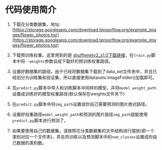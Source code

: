 # 代码使用简介

1. 下载花分类数据集，地址: [https://storage.googleapis.com/download.tensorflow.org/example_images/flower_photos.tgz](https://storage.googleapis.com/download.tensorflow.org/example_images/flower_photos.tgz)

2. 下载预训练权重。这里用到的是 [shufflenetv2_x1.0下载链接](https://download.pytorch.org/models/shufflenetv2_x1-5666bf0f80.pth)，在`train.py`脚本中将`--weights`参数设成下载好的预训练权重路径。

3. 设置好数据集的路径。由于已经将数据集下载到了data_set文件夹中，并且已经划分为训练集和验证集，所以直接使用datasets.ImageFolder()加载即可。

4. 在`predict.py`脚本中导入和训练脚本中同样的模型，并将`model_weight_path`设置成训练好的模型权重路径(默认保存在weights文件夹下)

5. 在`predict.py`脚本中将`img_path`设置成你自己需要预测的图片绝对路径。

6. 设置好权重路径`model_weight_path`和预测的图片路径`img_path`就能使用`predict.py`脚本进行预测了。

7. 如果要使用自己的数据集，请按照花分类数据集的文件结构进行摆放(即一个类别对应一个文件夹)，并且将训练以及预测脚本中的`num_classes`设置成你自己数据的类别数。
